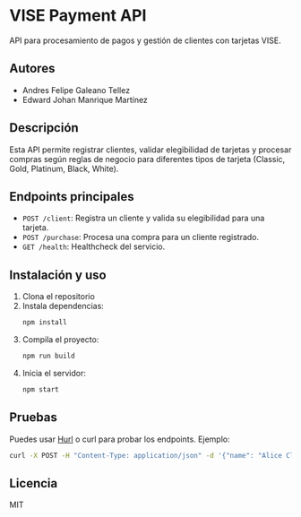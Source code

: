 # VISE Payment API

API para procesamiento de pagos y gestión de clientes con tarjetas VISE.

## Autores
- Andres Felipe Galeano Tellez
- Edward Johan Manrique Martínez

## Descripción
Esta API permite registrar clientes, validar elegibilidad de tarjetas y procesar compras según reglas de negocio para diferentes tipos de tarjeta (Classic, Gold, Platinum, Black, White).

## Endpoints principales
- `POST /client`: Registra un cliente y valida su elegibilidad para una tarjeta.
- `POST /purchase`: Procesa una compra para un cliente registrado.
- `GET /health`: Healthcheck del servicio.

## Instalación y uso
1. Clona el repositorio
2. Instala dependencias:
   ```bash
   npm install
   ```
3. Compila el proyecto:
   ```bash
   npm run build
   ```
4. Inicia el servidor:
   ```bash
   npm start
   ```

## Pruebas
Puedes usar [Hurl](https://hurl.dev/) o curl para probar los endpoints. Ejemplo:
```bash
curl -X POST -H "Content-Type: application/json" -d '{"name": "Alice Classic", "country": "USA", "monthlyIncome": 100, "viseClub": false, "cardType": "Classic"}' http://localhost:3000/client
```

## Licencia
MIT
